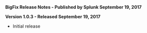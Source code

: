 **BigFix Release Notes - Published by Splunk September 19, 2017**


**Version 1.0.3 - Released September 19, 2017**

* Initial release
